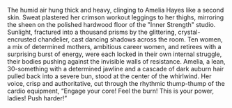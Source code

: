 The humid air hung thick and heavy, clinging to Amelia Hayes like a second skin.  Sweat plastered her crimson workout leggings to her thighs, mirroring the sheen on the polished hardwood floor of the "Inner Strength" studio.  Sunlight, fractured into a thousand prisms by the glittering, crystal-encrusted chandelier, cast dancing shadows across the room.  Ten women, a mix of determined mothers, ambitious career women, and retirees with a surprising burst of energy, were each locked in their own internal struggle, their bodies pushing against the invisible walls of resistance. Amelia, a lean, 30-something with a determined jawline and a cascade of dark auburn hair pulled back into a severe bun, stood at the center of the whirlwind.  Her voice, crisp and authoritative, cut through the rhythmic thump-thump of the cardio equipment, “Engage your core!  Feel the burn!  This is your power, ladies!  Push harder!”
